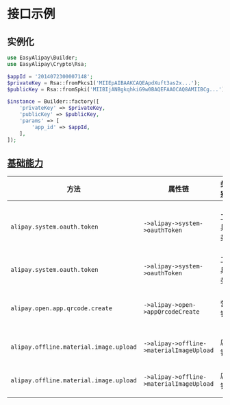 # 接口示例

## 实例化

```php
use EasyAlipay\Builder;
use EasyAlipay\Crypto\Rsa;

$appId = '2014072300007148';
$privateKey = Rsa::fromPkcs1('MIIEpAIBAAKCAQEApdXuft3as2x...');
$publicKey = Rsa::fromSpki('MIIBIjANBgkqhkiG9w0BAQEFAAOCAQ8AMIIBCg...');

$instance = Builder::factory([
    'privateKey' => $privateKey,
    'publicKey' => $publicKey,
    'params' => [
        'app_id' => $appId,
    ],
]);
```

## [基础能力](Base.md)

方法|属性链|类别|说明
---|---|---|---
`alipay.system.oauth.token`|`->alipay->system->oauthToken`|工具类|获取授权访问令牌和用户user_id
`alipay.system.oauth.token`|`->alipay->system->oauthToken`|工具类|刷新授权访问令牌
`alipay.open.app.qrcode.create`|`->alipay->open->appQrcodeCreate`|营销|小程序生成推广二维码接口
`alipay.offline.material.image.upload`|`->alipay->offline->materialImageUpload`|店铺|上传门店照片接口
`alipay.offline.material.image.upload`|`->alipay->offline->materialImageUpload`|店铺|上传门店视频接口
